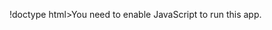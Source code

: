!doctype html><html lang="en"><head><meta charset="utf-8"/><link rel="icon" href="/favicon.ico"/><meta name="viewport" content="width=device-width,initial-scale=1,viewport-fit=cover"/><meta name="theme-color" content="#000000"/><meta name="description" content="Please hold still while we locate your pointer..."/><script data-ad-client="ca-pub-6879179484483967" async src="https://pagead2.googlesyndication.com/pagead/js/adsbygoogle.js"></script><script type="text/javascript">var _gaq=_gaq||[];_gaq.push(["_setAccount","UA-32525606-1"]),_gaq.push(["_trackPageview"]),function(){var t=document.createElement("script");t.type="text/javascript",t.async=!0,t.src=("https:"==document.location.protocol?"https://ssl":"http://www")+".google-analytics.com/ga.js";var e=document.getElementsByTagName("script")[0];e.parentNode.insertBefore(t,e)}()</script><meta property="og:url" content="https://pointerpointer.com/"/><meta property="og:image" content="https://pointerpointer.com/like3.jpg"/><meta property="og:title" content="pointerpointer.com"/><meta property="og:type" content="website"/><meta property="og:description" content="Please hold still while we locate your pointer..."/><meta property="fb:admins" content="733472609"/><link rel="apple-touch-icon" href="/like3.jpg"/><link rel="manifest" href="/manifest.json"/><title>Pointer Pointer</title><link rel="preload" href="spinner.gif" as="image"><link href="/static/css/main.326af8f0.chunk.css" rel="stylesheet"></head><body><noscript>You need to enable JavaScript to run this app.</noscript><div id="root"></div><script>!function(l){function e(e){for(var r,t,n=e[0],o=e[1],u=e[2],i=0,p=[];i<n.length;i++)t=n[i],Object.prototype.hasOwnProperty.call(a,t)&&a[t]&&p.push(a[t][0]),a[t]=0;for(r in o)Object.prototype.hasOwnProperty.call(o,r)&&(l[r]=o[r]);for(s&&s(e);p.length;)p.shift()();return c.push.apply(c,u||[]),f()}function f(){for(var e,r=0;r<c.length;r++){for(var t=c[r],n=!0,o=1;o<t.length;o++){var u=t[o];0!==a[u]&&(n=!1)}n&&(c.splice(r--,1),e=i(i.s=t[0]))}return e}var t={},a={1:0},c=[];function i(e){if(t[e])return t[e].exports;var r=t[e]={i:e,l:!1,exports:{}};return l[e].call(r.exports,r,r.exports,i),r.l=!0,r.exports}i.m=l,i.c=t,i.d=function(e,r,t){i.o(e,r)||Object.defineProperty(e,r,{enumerable:!0,get:t})},i.r=function(e){"undefined"!=typeof Symbol&&Symbol.toStringTag&&Object.defineProperty(e,Symbol.toStringTag,{value:"Module"}),Object.defineProperty(e,"__esModule",{value:!0})},i.t=function(r,e){if(1&e&&(r=i(r)),8&e)return r;if(4&e&&"object"==typeof r&&r&&r.__esModule)return r;var t=Object.create(null);if(i.r(t),Object.defineProperty(t,"default",{enumerable:!0,value:r}),2&e&&"string"!=typeof r)for(var n in r)i.d(t,n,function(e){return r[e]}.bind(null,n));return t},i.n=function(e){var r=e&&e.__esModule?function(){return e.default}:function(){return e};return i.d(r,"a",r),r},i.o=function(e,r){return Object.prototype.hasOwnProperty.call(e,r)},i.p="/";var r=this.webpackJsonppointerpointer=this.webpackJsonppointerpointer||[],n=r.push.bind(r);r.push=e,r=r.slice();for(var o=0;o<r.length;o++)e(r[o]);var s=n;f()}([])</script><script src="/static/js/2.7bc288b0.chunk.js"></script><script src="/static/js/main.919b6db1.chunk.js"></script></body></html>
